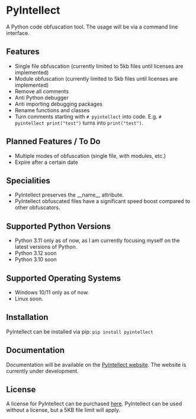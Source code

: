 # PyIntellect
A Python code obfuscation tool.
The usage will be via a command line interface.

## Features
- Single file obfuscation (currently limited to 5kb files until licenses are implemented)
- Module obfuscation (currently limited to 5kb files until licenses are implemented)
- Remove all comments
- Anti Python debugger
- Anti importing debugging packages
- Rename functions and classes
- Turn comments starting with `# pyintellect` into code. E.g. `# pyintellect print("test")` turns into `print("test")`.

## Planned Features / To Do
- Multiple modes of obfuscation (single file, with modules, etc.)
- Expire after a certain date

## Specialities
- PyIntellect preserves the __name\_\_ attribute.
- PyIntellect obfuscated files have a significant speed boost compared to other obfuscators.

## Supported Python Versions
- Python 3.11 only as of now, as I am currently focusing myself on the latest versions of Python.
- Python 3.12 soon
- Python 3.10 soon

## Supported Operating Systems
- Windows 10/11 only as of now.
- Linux soon.

## Installation

PyIntellect can be installed via pip:
`pip install pyintellect`

## Documentation
Documentation will be available on the [PyIntellect website](https://pyintellect.com). The website is currently under development.

## License
A license for PyIntellect can be purchased [here](https://pyintellect.sell.app/product/pyintellect).
PyIntellect can be used without a license, but a 5KB file limit will apply.
